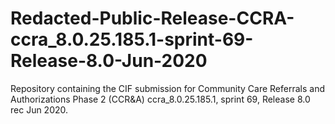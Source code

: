# Redacted-Public-Release-CCRA-ccra_8.0.25.185.1-sprint-69-Release-8.0-Jun-2020
Repository containing the CIF submission for Community Care Referrals and Authorizations Phase 2 (CCR&amp;A) ccra_8.0.25.185.1, sprint 69, Release 8.0 rec Jun 2020.
